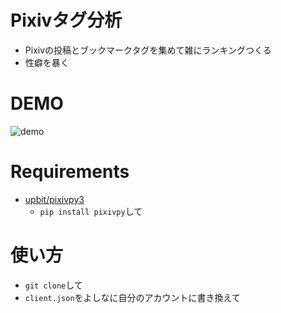 # Pixivタグ分析
- Pixivの投稿とブックマークタグを集めて雑にランキングつくる  
- 性癖を暴く
# DEMO
![demo](https://raw.githubusercontent.com/eggplants/pixiv_tag_analyze/master/demo.gif)
# Requirements
- [upbit/pixivpy3](https://github.com/upbit/pixivpy)
  - `pip install pixivpy`して
# 使い方
- `git clone`して
- `client.json`をよしなに自分のアカウントに書き換えて
